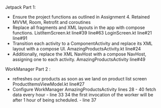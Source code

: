 
Jetpack Part 1:
   - Ensure the project functions as outlined in Assignment 4.
      Retained MVVM, Room, Retrofit and coroutines
   - Replace all fragments and XML layouts in the app with compose functions.
     ListItemScreen.kt   line#39   line#63 
     LoginScreen.kt      line#21   line#91
   - Transition each activity to a ComponentActivity and replace its XML layout with a compose UI.
     AmazingProductsActivity.kt line#24
   - Additionally, replace the XML NavHost with a compose NavHost, assigning one to each activity.
     AmazingProductsActivity line#49

WorkManager Part 2 : 
   - refreshes our products as soon as we land on product list screen
     ProductItemsViewModel.kt line#27
   - Configure WorkManager AmazingProductsActivity  lines 28 - 40
      fetch data every hour - line 33 34
      the first invocation of the worker will be after 1 hour of being scheduled.  - line 37
  
        
       